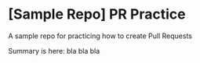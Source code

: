 # [Sample Repo] PR Practice
A sample repo for practicing how to create Pull Requests

Summary is here: bla bla bla